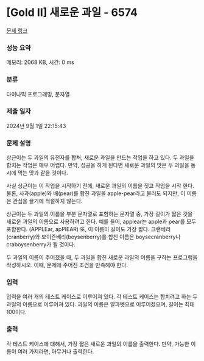 # [Gold II] 새로운 과일 - 6574 

[문제 링크](https://www.acmicpc.net/problem/6574) 

### 성능 요약

메모리: 2068 KB, 시간: 0 ms

### 분류

다이나믹 프로그래밍, 문자열

### 제출 일자

2024년 9월 1일 22:15:43

### 문제 설명

<p>상근이는 두 과일의 유전자를 합쳐, 새로운 과일을 만드는 작업을 하고 있다. 두 과일을 합치는 작업은 매우 어렵다. 만약, 성공을 하게 된다면 새로운 과일의 맛은 두 과일을 동시에 먹는 맛과 같을 것이다.</p>

<p>사실 상근이는 이 작업을 시작하기 전에, 새로운 과일의 이름을 짓고 작업을 시작 한다. 물론, 사과(apple)와 배(pear)를 합친 과일을 apple-pear라고 불러도 되지만, 이 이름은 관심을 끌기에 적절하지 않는다.</p>

<p>상근이는 두 과일의 이름을 부분 문자열로 포함하는 문자열 중, 가장 길이가 짧은 것을 새로운 과일의 이름으로 사용하려고 한다. 예를 들어, applear는 apple과 pear를 모두 포함한다. (APPLEar, apPlEAR) 또, 이 이름이 길이도 가장 짧다. 크랜베리(cranberry)와 보이즌베리(boysenberry)를 합친 이름은 boysecranberry나 craboysenberry가 될 것이다.</p>

<p>두 과일의 이름이 주어졌을 때, 두 과일을 합친 새로운 과일의 이름을 구하는 프로그램을 작성하시오. 이때, 문제에 주어진 조건을 만족해야 한다.</p>

### 입력 

 <p>입력을 여러 개의 테스트 케이스로 이루어져 있다. 각 테스트 케이스는 합치려고 하는 두 과일의 이름으로 이루어져 있다. 과일의 이름은 알파벳으로 이루어졌으며, 길이는 최대 100이다.</p>

### 출력 

 <p>각 테스트 케이스에 대해서, 가장 짧은 새로운 과일의 이름을 출력한다. 만약, 가능한 이름이 여러 가지라면, 아무거나 출력한다.</p>

